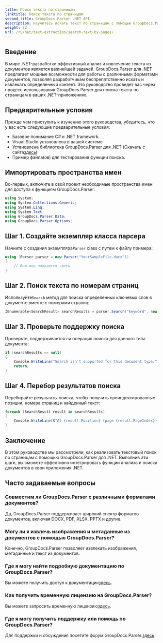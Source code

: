 ```yaml
---
title: Поиск текста по страницам
linktitle: Поиск текста по страницам
second_title: GroupDocs.Parser .NET API
description: Научитесь искать текст по страницам с помощью GroupDocs.Parser для .NET. Эффективно извлекайте определенное содержимое из документов в ваших приложениях .NET.
weight: 22
url: /ru/net/text-extraction/search-text-by-pages/
---
```

## Введение
В мире .NET-разработки эффективный анализ и извлечение текста из документов является важнейшей задачей. GroupDocs.Parser для .NET предлагает мощные возможности для работы с различными форматами документов, позволяя разработчикам беспрепятственно искать и извлекать определенный контент. Это руководство проведет вас через процесс использования GroupDocs.Parser для поиска текста по страницам в ваших .NET-приложениях.
## Предварительные условия
Прежде чем приступить к изучению этого руководства, убедитесь, что у вас есть следующие предварительные условия:
- Базовое понимание C# и .NET framework.
- Visual Studio установлена в вашей системе
-  Установлена библиотека GroupDocs.Parser для .NET (Скачать с сайта[здесь](https://releases.groupdocs.com/parser/net/))
- Пример файла(ов) для тестирования функции поиска.
## Импортировать пространства имен
Во-первых, включите в свой проект необходимые пространства имен для доступа к функциям GroupDocs.Parser:
```csharp
using System;
using System.Collections.Generic;
using System.Linq;
using System.Text;
using GroupDocs.Parser.Data;
using GroupDocs.Parser.Options;
```
## Шаг 1. Создайте экземпляр класса парсера
 Начните с создания экземпляра`Parser` class с путем к файлу примера:
```csharp
using (Parser parser = new Parser("YourSampleFile.docx"))
{
    // Ваш код находится здесь
}
```
## Шаг 2. Поиск текста по номерам страниц
 Используйте`Search` метод для поиска определенных ключевых слов в документе вместе с номерами страниц:
```csharp
IEnumerable<SearchResult> searchResults = parser.Search("keyword", new SearchOptions(false, false, false, true));
```
## Шаг 3. Проверьте поддержку поиска
Проверьте, поддерживается ли операция поиска для данного типа документа:
```csharp
if (searchResults == null)
{
    Console.WriteLine("Search isn't supported for this document type.");
    return;
}
```
## Шаг 4. Перебор результатов поиска
Перебирайте результаты поиска, чтобы получить проиндексированные позиции, номера страниц и найденный текст:
```csharp
foreach (SearchResult result in searchResults)
{
    Console.WriteLine($"At {result.Position} (page {result.PageIndex}): {result.Text}");
}
```
## Заключение
В этом руководстве мы рассмотрели, как реализовать текстовый поиск по страницам с помощью GroupDocs.Parser для .NET. Выполнив эти шаги, вы сможете эффективно интегрировать функции анализа и поиска документов в свои приложения .NET.

## Часто задаваемые вопросы
### Совместим ли GroupDocs.Parser с различными форматами документов?
Да, GroupDocs.Parser поддерживает широкий спектр форматов документов, включая DOCX, PDF, XLSX, PPTX и другие.
### Могу ли я извлечь изображения и метаданные из документов с помощью GroupDocs.Parser?
Конечно, GroupDocs.Parser позволяет извлекать изображения, метаданные и текст из документов.
### Где я могу найти подробную документацию по GroupDocs.Parser?
 Вы можете получить доступ к документации[здесь](https://tutorials.groupdocs.com/parser/net/).
### Как получить временную лицензию на GroupDocs.Parser?
 Вы можете запросить временную лицензию[здесь](https://purchase.groupdocs.com/temporary-license/).
### Где я могу получить поддержку или помощь по GroupDocs.Parser?
 Для поддержки и обсуждения посетите форум GroupDocs.Parser.[здесь](https://forum.groupdocs.com/c/parser/17).